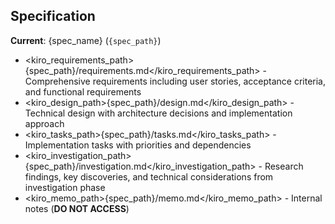 ## Specification

**Current**: {spec_name} (`{spec_path}`)

- <kiro_requirements_path>{spec_path}/requirements.md</kiro_requirements_path> -Comprehensive requirements including user stories, acceptance criteria, and functional requirements
- <kiro_design_path>{spec_path}/design.md</kiro_design_path> - Technical design with architecture decisions and implementation approach
- <kiro_tasks_path>{spec_path}/tasks.md</kiro_tasks_path> - Implementation tasks with priorities and dependencies
- <kiro_investigation_path>{spec_path}/investigation.md</kiro_investigation_path> - Research findings, key discoveries, and technical considerations from investigation phase
- <kiro_memo_path>{spec_path}/memo.md</kiro_memo_path> - Internal notes (**DO NOT ACCESS**)